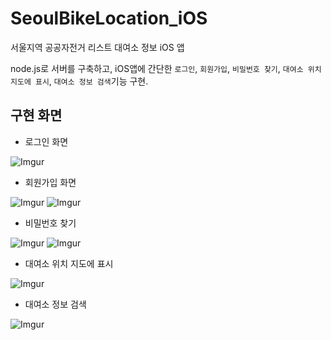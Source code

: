 # SeoulBikeLocation_iOS

서울지역 공공자전거 리스트 대여소 정보 iOS 앱


node.js로 서버를 구축하고,
iOS앱에 간단한 `로그인`, `회원가입`, `비밀번호 찾기`, `대여소 위치 지도에 표시`, `대여소 정보 검색`기능 구현.

## 구현 화면

* 로그인 화면

![Imgur](https://i.imgur.com/vUV8NSL.png?1)

* 회원가입 화면

![Imgur](https://i.imgur.com/54UJCZl.png?1)
![Imgur](https://i.imgur.com/fN0DgYK.png?1)

* 비밀번호 찾기

![Imgur](https://i.imgur.com/53O1Lc8.png?1)
![Imgur](https://i.imgur.com/5uN7fAy.png?1)

* 대여소 위치 지도에 표시

![Imgur](https://i.imgur.com/cP59Iew.png?1)

* 대여소 정보 검색

![Imgur](https://i.imgur.com/RW2HbmQ.png?1)
